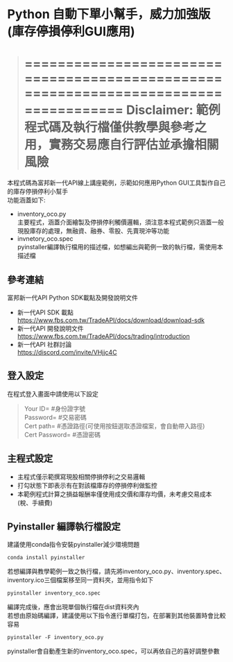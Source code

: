# Python 自動下單小幫手，威力加強版(庫存停損停利GUI應用)

> ====================================================================================
> **Disclaimer: 範例程式碼及執行檔僅供教學與參考之用，實務交易應自行評估並承擔相關風險**
> ====================================================================================

本程式碼為富邦新一代API線上講座範例，示範如何應用Python GUI工具製作自己的庫存停損停利小幫手<br> 
功能涵蓋如下:
* inventory_oco.py<br>
  主要程式，涵蓋介面繪製及停損停利觸價邏輯，須注意本程式範例只涵蓋一般現股庫存的處理，無融資、融券、零股、先賣現沖等功能
* invnetory_oco.spec<br>
  pyinstaller編譯執行檔用的描述檔，如想編出與範例一致的執行檔，需使用本描述檔
     
## 參考連結
富邦新一代API Python SDK載點及開發說明文件
* 新一代API SDK 載點<br>
https://www.fbs.com.tw/TradeAPI/docs/download/download-sdk
* 新一代API 開發說明文件<br>
https://www.fbs.com.tw/TradeAPI/docs/trading/introduction 
* 新一代API 社群討論<br>
https://discord.com/invite/VHjjc4C

## 登入設定
在程式登入畫面中請使用以下設定
> Your ID= #身份證字號<br>
> Password= #交易密碼<br>
> Cert path= #憑證路徑(可使用按鈕選取憑證檔案，會自動帶入路徑)<br>
> Cert Password= #憑證密碼<br>

## 主程式設定
* 主程式僅示範撰寫現股相關停損停利之交易邏輯<br>
* 打勾狀態下即表示有在對該檔庫存的停損停利做監控<br>
* 本範例程式計算之損益報酬率僅使用成交價和庫存均價，未考慮交易成本(稅、手續費)<br>

## Pyinstaller 編譯執行檔設定
建議使用conda指令安裝pyinstaller減少環境問題<br>
```
conda install pyinstaller
```
若想編譯與教學範例一致之執行檔，請先將inventory_oco.py、inventory.spec、inventory.ico三個檔案移至同一資料夾，並用指令如下<br>
```
pyinstaller inventory_oco.spec
```
編譯完成後，應會出現單個執行檔在dist資料夾內<br>
若想由原始碼編譯，建議使用以下指令進行單檔打包，在部署到其他裝置時會比較容易
```
pyinstaller -F inventory_oco.py
```
pyinstaller會自動產生新的inventory_oco.spec，可以再依自己的喜好調整參數
